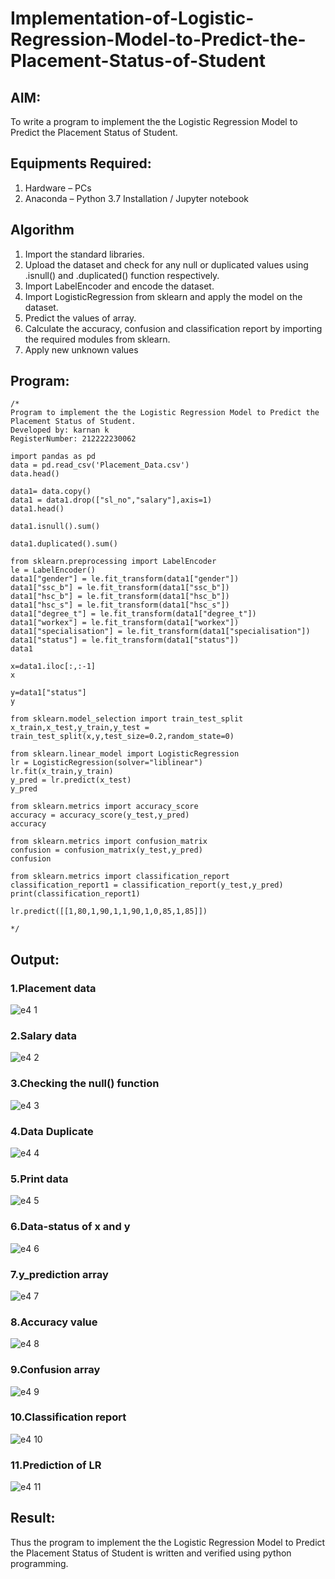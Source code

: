 # Implementation-of-Logistic-Regression-Model-to-Predict-the-Placement-Status-of-Student

## AIM:
To write a program to implement the the Logistic Regression Model to Predict the Placement Status of Student.

## Equipments Required:
1. Hardware – PCs
2. Anaconda – Python 3.7 Installation / Jupyter notebook

## Algorithm
1. Import the standard libraries.
2. Upload the dataset and check for any null or duplicated values using .isnull() and .duplicated() function respectively.
3. Import LabelEncoder and encode the dataset.
4. Import LogisticRegression from sklearn and apply the model on the dataset.
5. Predict the values of array.
6. Calculate the accuracy, confusion and classification report by importing the required modules from sklearn.
7. Apply new unknown values

## Program:
```
/*
Program to implement the the Logistic Regression Model to Predict the Placement Status of Student.
Developed by: karnan k
RegisterNumber: 212222230062

import pandas as pd
data = pd.read_csv('Placement_Data.csv')
data.head()

data1= data.copy()
data1 = data1.drop(["sl_no","salary"],axis=1)
data1.head()

data1.isnull().sum()

data1.duplicated().sum()

from sklearn.preprocessing import LabelEncoder
le = LabelEncoder()
data1["gender"] = le.fit_transform(data1["gender"])
data1["ssc_b"] = le.fit_transform(data1["ssc_b"])
data1["hsc_b"] = le.fit_transform(data1["hsc_b"])
data1["hsc_s"] = le.fit_transform(data1["hsc_s"])
data1["degree_t"] = le.fit_transform(data1["degree_t"])
data1["workex"] = le.fit_transform(data1["workex"])
data1["specialisation"] = le.fit_transform(data1["specialisation"])
data1["status"] = le.fit_transform(data1["status"])
data1

x=data1.iloc[:,:-1]
x

y=data1["status"]
y

from sklearn.model_selection import train_test_split
x_train,x_test,y_train,y_test = train_test_split(x,y,test_size=0.2,random_state=0)

from sklearn.linear_model import LogisticRegression
lr = LogisticRegression(solver="liblinear")
lr.fit(x_train,y_train)
y_pred = lr.predict(x_test)
y_pred

from sklearn.metrics import accuracy_score 
accuracy = accuracy_score(y_test,y_pred) 
accuracy 

from sklearn.metrics import confusion_matrix 
confusion = confusion_matrix(y_test,y_pred) 
confusion

from sklearn.metrics import classification_report 
classification_report1 = classification_report(y_test,y_pred) 
print(classification_report1)

lr.predict([[1,80,1,90,1,1,90,1,0,85,1,85]])

*/
```

## Output:
### 1.Placement data
![e4 1](https://github.com/karnankasinathan/Implementation-of-Logistic-Regression-Model-to-Predict-the-Placement-Status-of-Student/assets/118787064/44cb701f-754a-444e-82e3-c551fd4ce1ca)

### 2.Salary data
![e4 2](https://github.com/karnankasinathan/Implementation-of-Logistic-Regression-Model-to-Predict-the-Placement-Status-of-Student/assets/118787064/9436712d-1b0e-4e96-b841-d3b576e7b497)

### 3.Checking the null() function
![e4 3](https://github.com/karnankasinathan/Implementation-of-Logistic-Regression-Model-to-Predict-the-Placement-Status-of-Student/assets/118787064/2624c723-0124-40e9-8f1c-8d373fd7cef9)

### 4.Data Duplicate
![e4 4](https://github.com/karnankasinathan/Implementation-of-Logistic-Regression-Model-to-Predict-the-Placement-Status-of-Student/assets/118787064/b7668d21-957d-4d88-ae02-4bb82c759841)

### 5.Print data
![e4 5](https://github.com/karnankasinathan/Implementation-of-Logistic-Regression-Model-to-Predict-the-Placement-Status-of-Student/assets/118787064/9c15c422-6505-47a2-86dc-1ea61ee8e7d2)

### 6.Data-status of x and y
![e4 6](https://github.com/karnankasinathan/Implementation-of-Logistic-Regression-Model-to-Predict-the-Placement-Status-of-Student/assets/118787064/6e1cef42-ed5c-4ca4-aa13-5bba2288fc6f)

### 7.y_prediction array
![e4 7](https://github.com/karnankasinathan/Implementation-of-Logistic-Regression-Model-to-Predict-the-Placement-Status-of-Student/assets/118787064/16464050-36df-43b3-8312-1cb22108509d)

### 8.Accuracy value
![e4 8](https://github.com/karnankasinathan/Implementation-of-Logistic-Regression-Model-to-Predict-the-Placement-Status-of-Student/assets/118787064/2cc4b319-fbc3-40a2-a5af-89b8aa08466e)

### 9.Confusion array
![e4 9](https://github.com/karnankasinathan/Implementation-of-Logistic-Regression-Model-to-Predict-the-Placement-Status-of-Student/assets/118787064/5138ed7b-b1e4-4982-b2c6-59b0b065fa75)

### 10.Classification report
![e4 10](https://github.com/karnankasinathan/Implementation-of-Logistic-Regression-Model-to-Predict-the-Placement-Status-of-Student/assets/118787064/c7945fc0-f938-4904-aa09-5791a14b7716)

### 11.Prediction of LR
 
![e4 11](https://github.com/karnankasinathan/Implementation-of-Logistic-Regression-Model-to-Predict-the-Placement-Status-of-Student/assets/118787064/715697f2-c66b-4a5f-adec-d8b0e75620a6)



## Result:
Thus the program to implement the the Logistic Regression Model to Predict the Placement Status of Student is written and verified using python programming.
